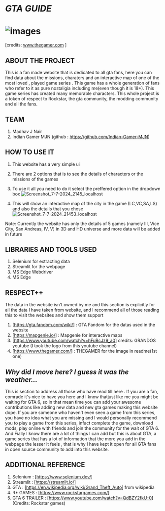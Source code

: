 # *GTA GUIDE*
# ![images](https://github.com/madhav-j-nair/tommy_vercetti/assets/162718363/cde6f3d1-a79d-4f13-b466-8bde6a80ab04)
[credits: www.thegamer.com ]
## ABOUT THE PROJECT
This is a fan made website that is dedicated to all gta fans, here you can find data about the missions, charaters and an interactive map of one of the most loved , played game series . This game has a whole generation of fans who refer to it as pure nostaligia including me(even though it is 18+). This game series has created many memorable characters. This whole project is a token of respect to Rockstar, the gta community, the modding community and all the fans.

## TEAM
1) Madhav J Nair
2) Indian Gamer MJN (github : https://github.com/Indian-Gamer-MJN)

## HOW TO USE IT
1) This website has a very simple ui
2) There are 2 options that is to see the details of characters or the missions of the games
3) To use it all you need to do it select the preffered option in the dropdown box
   ![Screenshot_7-7-2024_2145_localhost](https://github.com/madhav-j-nair/tommy_vercetti/assets/162718363/10cc7ed0-6788-4b11-ae8d-78b642429436)

4) This will show an interactive map of the city in the game (LC,VC,SA,LS) and also the details that you chose
   ![Screenshot_7-7-2024_21453_localhost](https://github.com/madhav-j-nair/tommy_vercetti/assets/162718363/6167b897-2c9d-41ef-b419-4ce25466f116)

Note: Currently the website has only the details of 5 games (namely III, Vice City, San Andreas, IV, V) in 3D and HD universe and more data will be added in future

## LIBRARIES AND TOOLS USED
1) Selenium for extracting data
2) Streamlit for the webpage
3) MS Edge Webdriver
4) MS Edge

## RESPECT++
The data in the website isn't owned by me and this section is explicitly for all the data I have taken from website, and I recommend all of those reading this to visit the websites and show them support
1) [https://gta.fandom.com/wiki/] : GTA Fandom for the datas used in the website
2) [https://mapgenie.io/] : Mapgenie for interactive maps 
3) [https://www.youtube.com/watch?v=hFuBcJz9_a0] credits: GRANDOS youtube (I took the logo from this youtube channel)
4) [https://www.thegamer.com/] : THEGAMER for the image in readme(1st one)

## *Why did I move here? I guess it was the weather...*
This is section to address all those who have read till here . If you are a fan, comrade it's nice to have you here and I know thatjust like me you might be waiting for GTA 6, so in that mean time you can add your awesome contributions like adding new data and new gta games making this website dope.
If you are someone who haven't even seen a game from this series, you have no idea what you are missing and I would personally recommend you to play a game from this series, infact complete the game, download mods, play online with friends and join the community for the wait of GTA 6.
And Fially I know there are a lot of things I can add but this is about GTA, a game series that has a lot of information that the more you add in the webpage the lesser it feels , that is why I have kept it open for all GTA fans in open source community to add into this website.

## ADDITIONAL REFERENCE

1) Selenium : [https://www.selenium.dev/]
2) Streamlit : [https://streamlit.io/]
3) GTA : [https://en.wikipedia.org/wiki/Grand_Theft_Auto] from wikipedia
4) R* GAMES : [https://www.rockstargames.com/]
5) GTA 6 TRAILER : [https://www.youtube.com/watch?v=QdBZY2fkU-0] (Credits: Rockstar games)
